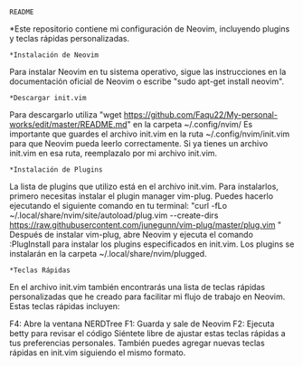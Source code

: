 	README

*Este repositorio contiene mi configuración de Neovim, incluyendo plugins y teclas rápidas personalizadas.

	*Instalación de Neovim
Para instalar Neovim en tu sistema operativo, sigue las instrucciones en la documentación oficial de Neovim o escribe "sudo apt-get install neovim".

	*Descargar init.vim
Para descargarlo utiliza "wget https://github.com/Faqu22/My-personal-works/edit/master/README.md" en la carpeta ~/.config/nvim/
Es importante que guardes el archivo init.vim en la ruta ~/.config/nvim/init.vim para que Neovim pueda leerlo correctamente. Si ya tienes un archivo init.vim en esa ruta, reemplazalo por mi archivo init.vim.

	*Instalación de Plugins
La lista de plugins que utilizo está en el archivo init.vim. Para instalarlos, primero necesitas instalar el plugin manager vim-plug. Puedes hacerlo ejecutando el siguiente comando en tu terminal:
"curl -fLo ~/.local/share/nvim/site/autoload/plug.vim --create-dirs \
    https://raw.githubusercontent.com/junegunn/vim-plug/master/plug.vim "
Después de instalar vim-plug, abre Neovim y ejecuta el comando :PlugInstall para instalar los plugins especificados en init.vim. Los plugins se instalarán en la carpeta ~/.local/share/nvim/plugged.

	*Teclas Rápidas
En el archivo init.vim también encontrarás una lista de teclas rápidas personalizadas que he creado para facilitar mi flujo de trabajo en Neovim. Estas teclas rápidas incluyen:

F4: Abre la ventana NERDTree
F1: Guarda y sale de Neovim
F2: Ejecuta betty para revisar el código
Siéntete libre de ajustar estas teclas rápidas a tus preferencias personales. También puedes agregar nuevas teclas rápidas en init.vim siguiendo el mismo formato.
